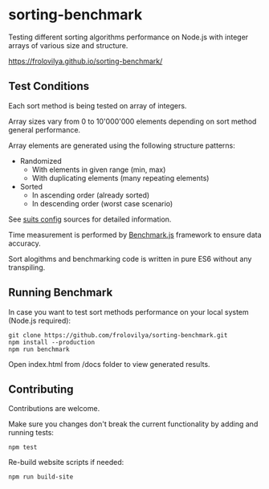 # sorting-benchmark
Testing different sorting algorithms performance on Node.js with integer arrays of various size and structure.

https://frolovilya.github.io/sorting-benchmark/

## Test Conditions
Each sort method is being tested on array of integers. 

Array sizes vary from 0 to 10'000'000 elements depending on sort method general performance.

Array elements are generated using the following structure patterns:
* Randomized 
  * With elements in given range (min, max)
  * With duplicating elements (many repeating elements)
* Sorted
  * In ascending order (already sorted)
  * In descending order (worst case scenario)
  
See [suits config](https://github.com/frolovilya/sorting-benchmark/blob/master/src/benchmark/suits/SuitsConfig.js) sources for detailed information.

Time measurement is performed by [Benchmark.js](https://benchmarkjs.com) framework to ensure data accuracy.

Sort alogithms and benchmarking code is written in pure ES6 without any transpiling.

## Running Benchmark
In case you want to test sort methods performance on your local system (Node.js required):
```
git clone https://github.com/frolovilya/sorting-benchmark.git
npm install --production
npm run benchmark
```
Open index.html from /docs folder to view generated results.

## Contributing
Contributions are welcome. 

Make sure you changes don't break the current functionality by adding and running tests:
```
npm test
```
Re-build website scripts if needed:
```
npm run build-site
```

